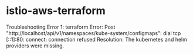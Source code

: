 # istio-aws-terraform


Troubleshooting
Error 1: terraform Error: Post "http://localhost/api/v1/namespaces/kube-system/configmaps": dial tcp [::1]:80: connect: connection refused
Resolution: The kubernetes and helm providers were missing.
